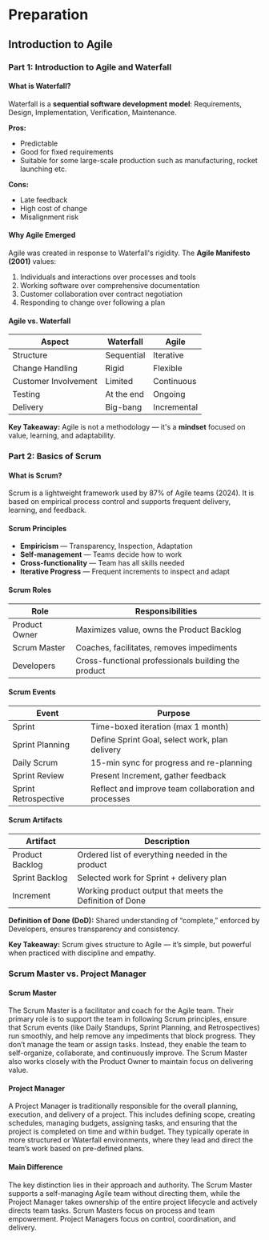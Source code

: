 # Preparation

## Introduction to Agile

### Part 1: Introduction to Agile and Waterfall

#### What is Waterfall?

Waterfall is a **sequential software development model**: Requirements, Design, Implementation, Verification, Maintenance.

**Pros:**

- Predictable
- Good for fixed requirements
- Suitable for some large-scale production such as manufacturing, rocket launching etc.

**Cons:**

- Late feedback
- High cost of change
- Misalignment risk

#### Why Agile Emerged

Agile was created in response to Waterfall's rigidity. The **Agile Manifesto (2001)** values:

1. Individuals and interactions over processes and tools
2. Working software over comprehensive documentation
3. Customer collaboration over contract negotiation
4. Responding to change over following a plan

#### Agile vs. Waterfall

| Aspect               | Waterfall  | Agile       |
| -------------------- | ---------- | ----------- |
| Structure            | Sequential | Iterative   |
| Change Handling      | Rigid      | Flexible    |
| Customer Involvement | Limited    | Continuous  |
| Testing              | At the end | Ongoing     |
| Delivery             | Big-bang   | Incremental |

**Key Takeaway:** Agile is not a methodology — it's a **mindset** focused on
value, learning, and adaptability.

### Part 2: Basics of Scrum

#### What is Scrum?

Scrum is a lightweight framework used by 87% of Agile teams (2024). It is based
on empirical process control and supports frequent delivery, learning, and
feedback.

#### Scrum Principles

- **Empiricism** — Transparency, Inspection, Adaptation
- **Self-management** — Teams decide how to work
- **Cross-functionality** — Team has all skills needed
- **Iterative Progress** — Frequent increments to inspect and adapt

#### Scrum Roles

| Role          | Responsibilities                                    |
| ------------- | --------------------------------------------------- |
| Product Owner | Maximizes value, owns the Product Backlog           |
| Scrum Master  | Coaches, facilitates, removes impediments           |
| Developers    | Cross-functional professionals building the product |

#### Scrum Events

| Event                | Purpose                                              |
| -------------------- | ---------------------------------------------------- |
| Sprint               | Time-boxed iteration (max 1 month)                   |
| Sprint Planning      | Define Sprint Goal, select work, plan delivery       |
| Daily Scrum          | 15-min sync for progress and re-planning             |
| Sprint Review        | Present Increment, gather feedback                   |
| Sprint Retrospective | Reflect and improve team collaboration and processes |

#### Scrum Artifacts

| Artifact        | Description                                              |
| --------------- | -------------------------------------------------------- |
| Product Backlog | Ordered list of everything needed in the product         |
| Sprint Backlog  | Selected work for Sprint + delivery plan                 |
| Increment       | Working product output that meets the Definition of Done |

**Definition of Done (DoD):** Shared understanding of “complete,” enforced by
Developers, ensures transparency and consistency.

**Key Takeaway:** Scrum gives structure to Agile — it’s simple, but powerful
when practiced with discipline and empathy.

### Scrum Master vs. Project Manager

#### Scrum Master

The Scrum Master is a facilitator and coach for the Agile team. Their primary
role is to support the team in following Scrum principles, ensure that Scrum
events (like Daily Standups, Sprint Planning, and Retrospectives) run smoothly,
and help remove any impediments that block progress. They don’t manage the team
or assign tasks. Instead, they enable the team to self-organize, collaborate,
and continuously improve. The Scrum Master also works closely with the Product
Owner to maintain focus on delivering value.

#### Project Manager

A Project Manager is traditionally responsible for the overall planning,
execution, and delivery of a project. This includes defining scope, creating
schedules, managing budgets, assigning tasks, and ensuring that the project is
completed on time and within budget. They typically operate in more structured
or Waterfall environments, where they lead and direct the team’s work based on
pre-defined plans.

#### Main Difference

The key distinction lies in their approach and authority. The Scrum Master
supports a self-managing Agile team without directing them, while the Project
Manager takes ownership of the entire project lifecycle and actively directs
team tasks. Scrum Masters focus on process and team empowerment. Project
Managers focus on control, coordination, and delivery.
